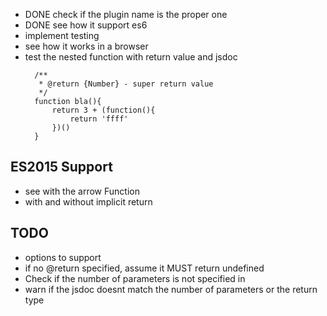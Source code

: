 - DONE check if the plugin name is the proper one
- DONE see how it support es6
- implement testing
- see how it works in a browser
- test the nested function with return value and jsdoc
  ```
  	/**
  	 * @return {Number} - super return value
  	 */
  	function bla(){
		return 3 + (function(){
			return 'ffff'
		})()
	}
  ```

## ES2015 Support
- see with the arrow Function
- with and without implicit return


## TODO
- options to support
- if no @return specified, assume it MUST return undefined
- Check if the number of parameters is not specified in 
- warn if the jsdoc doesnt match the number of parameters or the return type
